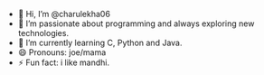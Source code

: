 - 👋 Hi, I’m @charulekha06
- 👀 I’m passionate about programming and always exploring new technologies.
- 🌱 I’m currently learning C, Python and Java. 
- 😄 Pronouns: joe/mama 
- ⚡ Fun fact: i like mandhi. 

<!---
charulekha06/charulekha06 is a ✨ special ✨ repository because its `README.md` (this file) appears on your GitHub profile.
You can click the Preview link to take a look at your changes.
--->
